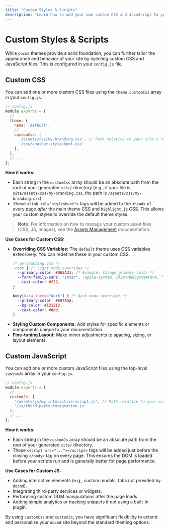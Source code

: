 ```yaml
---
title: "Custom Styles & Scripts"
description: "Learn how to add your own custom CSS and JavaScript to your docmd site for advanced customization."
---
```


# Custom Styles & Scripts

While `docmd` themes provide a solid foundation, you can further tailor the appearance and behavior of your site by injecting custom CSS and JavaScript files. This is configured in your `config.js` file.

## Custom CSS

You can add one or more custom CSS files using the `theme.customCss` array in your `config.js`.

```javascript
// config.js
module.exports = {
  // ...
  theme: {
    name: 'default',
    // ...
    customCss: [
      '/assets/css/my-branding.css', // Path relative to your site's root
      '/css/another-stylesheet.css'
    ],
  },
  // ...
};
```

**How it works:**
*   Each string in the `customCss` array should be an absolute path from the root of your generated `site/` directory (e.g., if your file is `site/assets/css/my-branding.css`, the path is `/assets/css/my-branding.css`).
*   These `<link rel="stylesheet">` tags will be added to the `<head>` of every page *after* the main theme CSS and `highlight.js` CSS. This allows your custom styles to override the default theme styles.

> **Note:** For information on how to manage your custom asset files (CSS, JS, images), see the [Assets Management](/theming/assets-management/) documentation.

**Use Cases for Custom CSS:**
*   **Overriding CSS Variables:** The `default` theme uses CSS variables extensively. You can redefine these in your custom CSS.
    ```css
    /* my-branding.css */
    :root { /* Light mode overrides */
      --primary-color: #D65A31; /* Example: Change primary color */
      --font-family-sans: "Inter", -apple-system, BlinkMacSystemFont, "Segoe UI", Roboto, sans-serif;
      --text-color: #222;
    }

    body[data-theme="dark"] { /* Dark mode overrides */
      --primary-color: #E87A5A;
      --bg-color: #121212;
      --text-color: #ddd;
    }
    ```
*   **Styling Custom Components:** Add styles for specific elements or components unique to your documentation.
*   **Fine-tuning Layout:** Make minor adjustments to spacing, sizing, or layout elements.

## Custom JavaScript

You can add one or more custom JavaScript files using the top-level `customJs` array in your `config.js`.

```javascript
// config.js
module.exports = {
  // ...
  customJs: [
    '/assets/js/my-interactive-script.js', // Path relative to your site's root
    '/js/third-party-integration.js'
  ],
  // ...
};
```

**How it works:**
*   Each string in the `customJs` array should be an absolute path from the root of your generated `site/` directory.
*   These `<script src="..."></script>` tags will be added just before the closing `</body>` tag on every page. This ensures the DOM is loaded before your scripts run and is generally better for page performance.

**Use Cases for Custom JS:**
*   Adding interactive elements (e.g., custom modals, tabs not provided by `docmd`).
*   Integrating third-party services or widgets.
*   Performing custom DOM manipulations after the page loads.
*   Adding simple analytics or tracking snippets if not using a built-in plugin.

By using `customCss` and `customJs`, you have significant flexibility to extend and personalize your `docmd` site beyond the standard theming options.